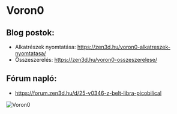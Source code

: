 # Voron0

## Blog postok:

- Alkatrészek nyomtatása: https://zen3d.hu/voron0-alkatreszek-nyomtatasa/
- Összeszerelés: https://zen3d.hu/voron0-osszeszerelese/

## Fórum napló:
- https://forum.zen3d.hu/d/25-v0346-z-belt-libra-picobilical


![Voron0](https://zen3d.hu/wp-content/uploads/2021/03/DSC_3448-700x700.jpg)
